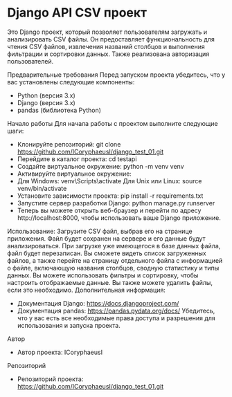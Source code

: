 # Django API CSV проект
Это Django проект, который позволяет пользователям загружать и анализировать CSV файлы. Он предоставляет функциональность для чтения CSV файлов, извлечения названий столбцов и выполнения фильтрации и сортировки данных. Также реализована авторизация пользователей.

Предварительные требования
Перед запуском проекта убедитесь, что у вас установлены следующие компоненты:

* Python (версия 3.x)
* Django (версия 3.x)
* pandas (библиотека Python)

Начало работы
Для начала работы с проектом выполните следующие шаги:

* Клонируйте репозиторий: git clone https://github.com/ICoryphaeusI/django_test_01.git
* Перейдите в каталог проекта: cd testapi
* Создайте виртуальное окружение: python -m venv venv
* Активируйте виртуальное окружение:
* Для Windows: venv\Scripts\activate
Для Unix или Linux: source venv/bin/activate
* Установите зависимости проекта: pip install -r requirements.txt
* Запустите сервер разработки Django: python manage.py runserver
* Теперь вы можете открыть веб-браузер и перейти по адресу http://localhost:8000, чтобы использовать ваше Django приложение.

Использование:
Загрузите CSV файл, выбрав его на странице приложения.
Файл будет сохранен на сервере и его данные будут анализироваться.
При загрузке уже имеющегося в базе данных файла, файл будет перезаписан.
Вы сможете видеть список загруженных файлов, а также перейте на страницу отдельного файла с информацией о файле, включающую названия столбцов, сводную статистику и типы данных.
Вы можете использовать фильтры и сортировку, чтобы настроить отображаемые данные.
Вы также можете удалить файлы, если это необходимо.
Дополнительная информация:
* Документация Django: https://docs.djangoproject.com/
* Документация pandas: https://pandas.pydata.org/docs/
Убедитесь, что у вас есть все необходимые права доступа и разрешения для использования и запуска проекта.

Автор
* Автор проекта: ICoryphaeusI

Репозиторий
* Репозиторий проекта: https://github.com/ICoryphaeusI/django_test_01.git

